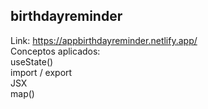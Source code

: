 

## birthdayreminder
Link: https://appbirthdayreminder.netlify.app/ \
Conceptos aplicados:\
useState()\
import / export\
JSX\
map()

